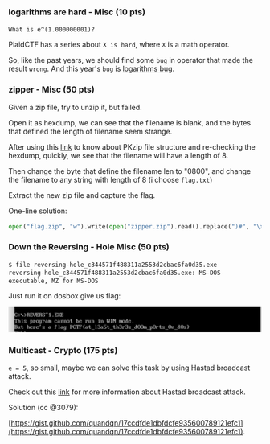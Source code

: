 ### logarithms are hard - Misc (10 pts)
```
What is e^(1.000000001)? 
```

PlaidCTF has a series about `X is hard`, where `X` is a math operator.

So, like the past years, we should find some `bug` in operator that made the result `wrong`. And this year's `bug` is [logarithms bug](http://www.datamath.org/Story/LogarithmBug.htm).


### zipper - Misc (50 pts)

Given a zip file, try to unzip it, but failed.

Open it as hexdump, we can see that the filename is blank, and the bytes that defined the length of filename seem strange.

After using this [link](https://users.cs.jmu.edu/buchhofp/forensics/formats/pkzip.html) to know about PKzip file structure and re-checking the hexdump, quickly, we see that the filename will have a length of 8.

Then change the byte that define the filename len to "0800", and change the filename to any string with length of 8 (i choose `flag.txt`)

Extract the new zip file and capture the flag.

One-line solution:

```python
open("flag.zip", "w").write(open("zipper.zip").read().replace(")#", "\x08\x00").replace("\x00"*8+"\x55\x54", "flag.txtUT"))
```

### Down the Reversing - Hole Misc (50 pts)

```
$ file reversing-hole_c344571f488311a2553d2cbac6fa0d35.exe
reversing-hole_c344571f488311a2553d2cbac6fa0d35.exe: MS-DOS executable, MZ for MS-DOS
```

Just run it on dosbox give us flag: 

![](images/2017/plaidctf/Screen%20Shot%202017-04-24%20at%202.16.31%20AM.png)

### Multicast - Crypto (175 pts)

`e = 5`, so small, maybe we can solve this task by using Hastad broadcast attack.

Check out this [link](https://www.wikiwand.com/en/Coppersmith%27s_attack#/Generalizations) for more information about Hastad broadcast attack.

Solution (cc @3079): 

[https://gist.github.com/quandqn/17ccdfde1dbfdcfe935600789121efc1](https://gist.github.com/quandqn/17ccdfde1dbfdcfe935600789121efc1). 